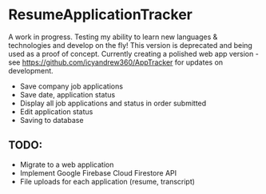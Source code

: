 # ResumeApplicationTracker

A work in progress. Testing my ability to learn new languages & technologies and develop on the fly!
This version is deprecated and being used as a proof of concept. Currently creating a polished web app version - see https://github.com/icyandrew360/AppTracker for updates on development.

 - Save company job applications
 - Save date, application status
 - Display all job applications and status in order submitted
 - Edit application status
 - Saving to database
  
## TODO:
 - Migrate to a web application
 - Implement Google Firebase Cloud Firestore API
 - File uploads for each application (resume, transcript)
